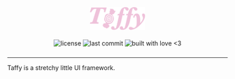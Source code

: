 <div align="center">
    <img alt="taffy logo" src="/assets/logo.png" style="width: 25%;" />
</div>
<p align="center" style="height: 32px">
  <img align="middle" alt="license" src="https://img.shields.io/github/license/SwampPear/taffy.svg">
  <img align="middle" alt="last commit" src="https://img.shields.io/github/last-commit/SwampPear/taffy.svg">
  <img align="middle" style="height: 21px" alt="built with love <3" src="http://ForTheBadge.com/images/badges/built-with-love.svg">
</p>
<hr>

Taffy is a stretchy little UI framework.
